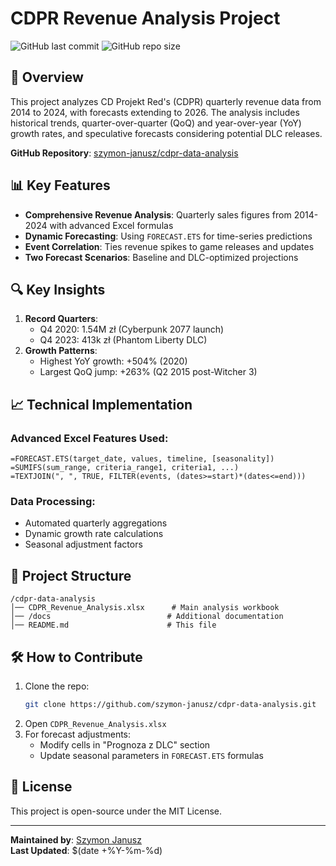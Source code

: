 # CDPR Revenue Analysis Project

![GitHub last commit](https://img.shields.io/github/last-commit/szymon-janusz/cdpr-data-analysis?style=flat-square)
![GitHub repo size](https://img.shields.io/github/repo-size/szymon-janusz/cdpr-data-analysis?style=flat-square)

## 📌 Overview
This project analyzes CD Projekt Red's (CDPR) quarterly revenue data from 2014 to 2024, with forecasts extending to 2026. The analysis includes historical trends, quarter-over-quarter (QoQ) and year-over-year (YoY) growth rates, and speculative forecasts considering potential DLC releases.

**GitHub Repository**: [szymon-janusz/cdpr-data-analysis](https://github.com/szymon-janusz/cdpr-data-analysis)

## 📊 Key Features
- **Comprehensive Revenue Analysis**: Quarterly sales figures from 2014-2024 with advanced Excel formulas
- **Dynamic Forecasting**: Using `FORECAST.ETS` for time-series predictions
- **Event Correlation**: Ties revenue spikes to game releases and updates
- **Two Forecast Scenarios**: Baseline and DLC-optimized projections

## 🔍 Key Insights
1. **Record Quarters**:
   - Q4 2020: 1.54M zł (Cyberpunk 2077 launch)
   - Q4 2023: 413k zł (Phantom Liberty DLC)
2. **Growth Patterns**:
   - Highest YoY growth: +504% (2020)
   - Largest QoQ jump: +263% (Q2 2015 post-Witcher 3)

## 📈 Technical Implementation
### Advanced Excel Features Used:
```excel
=FORECAST.ETS(target_date, values, timeline, [seasonality])
=SUMIFS(sum_range, criteria_range1, criteria1, ...)
=TEXTJOIN(", ", TRUE, FILTER(events, (dates>=start)*(dates<=end)))
```

### Data Processing:
- Automated quarterly aggregations
- Dynamic growth rate calculations
- Seasonal adjustment factors

## 📂 Project Structure
```
/cdpr-data-analysis
│── CDPR_Revenue_Analysis.xlsx      # Main analysis workbook
│── /docs                          # Additional documentation
│── README.md                      # This file
```

## 🛠 How to Contribute
1. Clone the repo:
   ```bash
   git clone https://github.com/szymon-janusz/cdpr-data-analysis.git
   ```
2. Open `CDPR_Revenue_Analysis.xlsx`
3. For forecast adjustments:
   - Modify cells in "Prognoza z DLC" section
   - Update seasonal parameters in `FORECAST.ETS` formulas

## 📝 License
This project is open-source under the MIT License.

---

**Maintained by**: [Szymon Janusz](https://github.com/szymon-janusz)  
**Last Updated**: $(date +%Y-%m-%d)
